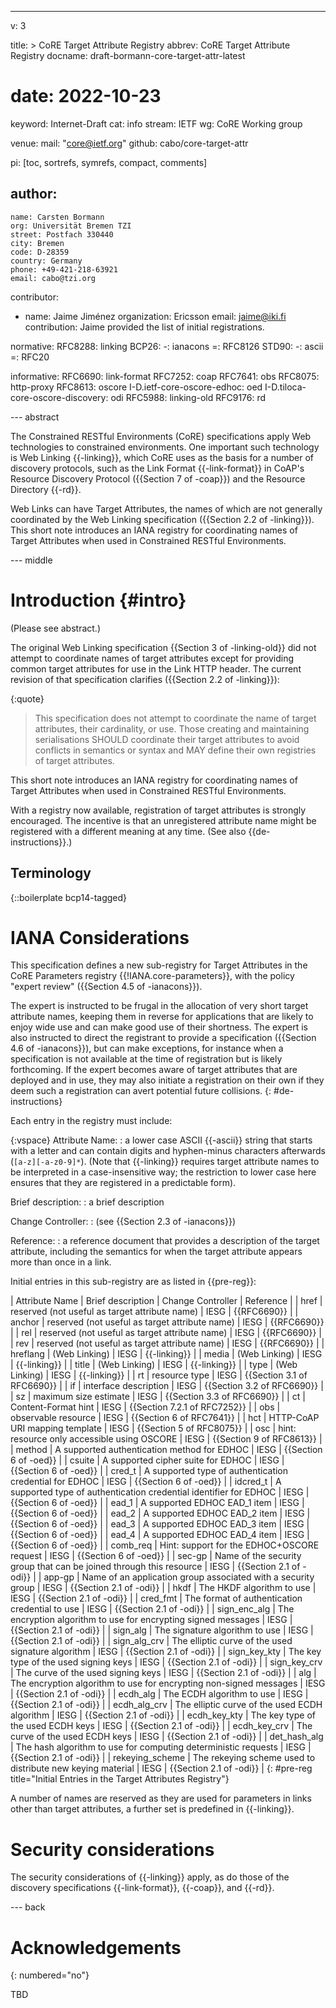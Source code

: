 ---
v: 3

title: >
  CoRE Target Attribute Registry
abbrev: CoRE Target Attribute Registry
docname: draft-bormann-core-target-attr-latest
# date: 2022-10-23

keyword: Internet-Draft
cat: info
stream: IETF
wg: CoRE Working group

venue:
  mail: "core@ietf.org"
  github: cabo/core-target-attr

pi: [toc, sortrefs, symrefs, compact, comments]

author:
  -
    name: Carsten Bormann
    org: Universität Bremen TZI
    street: Postfach 330440
    city: Bremen
    code: D-28359
    country: Germany
    phone: +49-421-218-63921
    email: cabo@tzi.org

contributor:
- name: Jaime Jiménez
  organization: Ericsson
  email: jaime@iki.fi
  contribution: Jaime provided the list of initial registrations.

normative:
  RFC8288: linking
  BCP26:
    -: ianacons
    =: RFC8126
  STD90:
    -: ascii
    =: RFC20

informative:
  RFC6690: link-format
  RFC7252: coap
  RFC7641: obs
  RFC8075: http-proxy
  RFC8613: oscore
  I-D.ietf-core-oscore-edhoc: oed
  I-D.tiloca-core-oscore-discovery: odi
  RFC5988: linking-old
  RFC9176: rd

--- abstract

The Constrained RESTful Environments (CoRE) specifications apply Web
technologies to constrained environments.
One important such technology is Web Linking {{-linking}}, which CoRE
uses as the basis for a number of discovery protocols, such as the
Link Format {{-link-format}} in CoAP's Resource Discovery Protocol ({{Section 7
of -coap}}) and the Resource Directory {{-rd}}.

Web Links can have Target Attributes, the names of which are not
generally coordinated by the Web Linking specification ({{Section 2.2 of -linking}}).
This short note introduces an IANA registry for coordinating names of Target
Attributes when used in Constrained RESTful Environments.

--- middle

Introduction        {#intro}
============

(Please see abstract.)

The original Web Linking specification {{Section 3 of -linking-old}} did not attempt
to coordinate names of target attributes except for providing common
target attributes for use in the Link HTTP header.
The current revision of that specification clarifies ({{Section 2.2 of -linking}}):

{:quote}
>    This specification does not attempt to coordinate the name of target
   attributes, their cardinality, or use.  Those creating and
   maintaining serialisations SHOULD coordinate their target attributes
   to avoid conflicts in semantics or syntax and MAY define their own
   registries of target attributes.

This short note introduces an IANA registry for coordinating names of Target
Attributes when used in Constrained RESTful Environments.

With a registry now available, registration of target attributes is strongly encouraged.
The incentive is that an unregistered attribute name might be registered with a different meaning at any time.
(See also {{de-instructions}}.)



Terminology
-----------

{::boilerplate bcp14-tagged}

IANA Considerations
===================

This specification defines a new sub-registry for Target Attributes in
the CoRE Parameters registry {{!IANA.core-parameters}}, with the policy
"expert review" ({{Section 4.5 of -ianacons}}).

The expert is instructed to be frugal in the allocation of very short
target attribute names, keeping them in reverse for applications that
are likely to enjoy wide use and can make good use of their shortness.
The expert is also instructed to direct the registrant to provide a
specification ({{Section 4.6 of -ianacons}}), but can make exceptions,
for instance when a specification is not available at the time of
registration but is likely forthcoming.
If the expert becomes aware of target attributes that are deployed and
in use, they may also initiate a registration on their own if
they deem such a registration can avert potential future collisions.
{: #de-instructions}

Each entry in the registry must include:

{:vspace}
Attribute Name:
: a lower case ASCII {{-ascii}} string that starts with a letter and can
  contain digits and hyphen-minus characters afterwards
  (`[a-z][-a-z0-9]*`).
  (Note that {{-linking}} requires target attribute names to be
  interpreted in a case-insensitive way; the restriction to lower case
  here ensures that they are registered in a predictable form).

Brief description:
: a brief description

Change Controller:
: (see {{Section 2.3 of -ianacons}})

Reference:
: a reference document that provides a description of the target
  attribute, including the semantics for when the target attribute
  appears more than once in a link.


Initial entries in this sub-registry are as listed in {{pre-reg}}:

| Attribute Name  | Brief description                                                   | Change Controller | Reference                  |
| href            | reserved (not useful as target attribute name)                      | IESG              | {{RFC6690}}                  |
| anchor          | reserved (not useful as target attribute name)                      | IESG              | {{RFC6690}}                  |
| rel             | reserved (not useful as target attribute name)                      | IESG              | {{RFC6690}}                  |
| rev             | reserved (not useful as target attribute name)                      | IESG              | {{RFC6690}}                  |
| hreflang        | (Web Linking)                                                       | IESG              | {{-linking}}                 |
| media           | (Web Linking)                                                       | IESG              | {{-linking}}                 |
| title           | (Web Linking)                                                       | IESG              | {{-linking}}                 |
| type            | (Web Linking)                                                       | IESG              | {{-linking}}                 |
| rt              | resource type                                                       | IESG              | {{Section 3.1 of RFC6690}}   |
| if              | interface description                                               | IESG              | {{Section 3.2 of RFC6690}}   |
| sz              | maximum size estimate                                               | IESG              | {{Section 3.3 of RFC6690}}   |
| ct              | Content-Format hint                                                 | IESG              | {{Section 7.2.1 of RFC7252}} |
| obs             | observable resource                                                 | IESG              | {{Section 6 of RFC7641}}     |
| hct             | HTTP-CoAP URI mapping template                                      | IESG              | {{Section 5 of RFC8075}}     |
| osc             | hint: resource only accessible using OSCORE                         | IESG              | {{Section 9 of RFC8613}}     |
| method          | A supported authentication method for EDHOC                         | IESG              | {{Section 6 of -oed}}        |
| csuite          | A supported cipher suite for EDHOC                                  | IESG              | {{Section 6 of -oed}}        |
| cred_t          | A supported type of authentication credential for EDHOC             | IESG              | {{Section 6 of -oed}}        |
| idcred_t        | A supported type of authentication credential identifier for EDHOC  | IESG              | {{Section 6 of -oed}}        |
| ead_1           | A supported EDHOC EAD_1 item                                        | IESG              | {{Section 6 of -oed}}        |
| ead_2           | A supported EDHOC EAD_2 item                                        | IESG              | {{Section 6 of -oed}}        |
| ead_3           | A supported EDHOC EAD_3 item                                        | IESG              | {{Section 6 of -oed}}        |
| ead_4           | A supported EDHOC EAD_4 item                                        | IESG              | {{Section 6 of -oed}}        |
| comb_req        | Hint: support for the EDHOC+OSCORE request                          | IESG              | {{Section 6 of -oed}}        |
| sec-gp          | Name of the security group that can be joined through this resource | IESG              | {{Section 2.1 of -odi}}      |
| app-gp          | Name of an application group associated with a security group       | IESG              | {{Section 2.1 of -odi}}      |
| hkdf            | The HKDF algorithm to use                                           | IESG              | {{Section 2.1 of -odi}}      |
| cred_fmt        | The format of authentication credential to use                      | IESG              | {{Section 2.1 of -odi}}      |
| sign_enc_alg    | The encryption algorithm to use for encrypting signed messages      | IESG              | {{Section 2.1 of -odi}}      |
| sign_alg        | The signature algorithm to use                                      | IESG              | {{Section 2.1 of -odi}}      |
| sign_alg_crv    | The elliptic curve of the used signature algorithm                  | IESG              | {{Section 2.1 of -odi}}      |
| sign_key_kty    | The key type of the used signing keys                               | IESG              | {{Section 2.1 of -odi}}      |
| sign_key_crv    | The curve of the used signing keys                                  | IESG              | {{Section 2.1 of -odi}}      |
| alg             | The encryption algorithm to use for encrypting non-signed messages  | IESG              | {{Section 2.1 of -odi}}      |
| ecdh_alg        | The ECDH algorithm to use                                           | IESG              | {{Section 2.1 of -odi}}      |
| ecdh_alg_crv    | The elliptic curve of the used ECDH algorithm                       | IESG              | {{Section 2.1 of -odi}}      |
| ecdh_key_kty    | The key type of the used ECDH keys                                  | IESG              | {{Section 2.1 of -odi}}      |
| ecdh_key_crv    | The curve of the used ECDH keys                                     | IESG              | {{Section 2.1 of -odi}}      |
| det_hash_alg    | The hash algorithm to use for computing deterministic requests      | IESG              | {{Section 2.1 of -odi}}      |
| rekeying_scheme | The rekeying scheme used to distribute new keying material          | IESG              | {{Section 2.1 of -odi}}      |
{: #pre-reg title="Initial Entries in the Target Attributes Registry"}

A number of names are reserved as they are used for parameters in
links other than target attributes, a further set is predefined in
{{-linking}}.


Security considerations
=======================

The security considerations of {{-linking}} apply, as do those of the
discovery specifications {{-link-format}}, {{-coap}}, and {{-rd}}.

--- back

Acknowledgements
================
{: numbered="no"}

TBD
